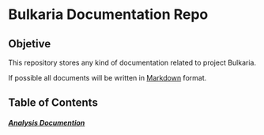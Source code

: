 Bulkaria Documentation Repo
===========================

## Objetive
This repository stores any kind of documentation related to project Bulkaria.

If possible all documents will be written in [Markdown](https://help.github.com/articles/markdown-basics) format.

## Table of Contents

##### [Analysis Documention](analysis-doc/README.md)
